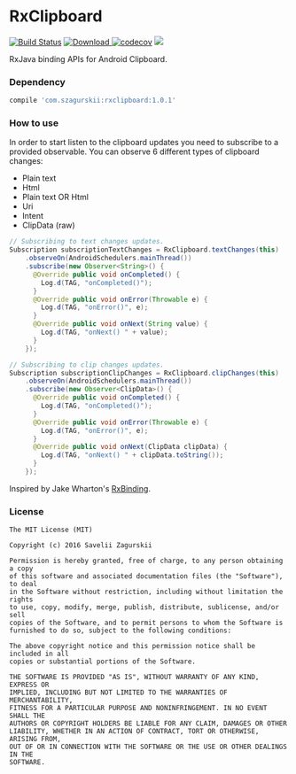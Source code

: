 RxClipboard
========
[![Build Status](https://travis-ci.org/zsavely/RxClipboard.svg?branch=master)](https://travis-ci.org/zsavely/RxClipboard)
[![Download](https://api.bintray.com/packages/zsavely/maven/rxclipboard/images/download.svg) ](https://bintray.com/zsavely/maven/rxclipboard/_latestVersion)
[![codecov](https://codecov.io/gh/zsavely/RxClipboard/branch/master/graph/badge.svg)](https://codecov.io/gh/zsavely/RxClipboard)
<a href="http://www.methodscount.com/?lib=com.szagurskii%3Arxclipboard%3A1.%2B"><img src="https://img.shields.io/badge/Methods and size-core: 92 | deps: 5264 | 16 KB-e91e63.svg"></img></a>

RxJava binding APIs for Android Clipboard.

### Dependency
```groovy
compile 'com.szagurskii:rxclipboard:1.0.1'
```

### How to use

In order to start listen to the clipboard updates you need to subscribe to a provided observable. You can observe 6 different types of clipboard changes:
* Plain text
* Html
* Plain text OR Html
* Uri
* Intent
* ClipData (raw)

```java
// Subscribing to text changes updates.
Subscription subscriptionTextChanges = RxClipboard.textChanges(this)
    .observeOn(AndroidSchedulers.mainThread())
    .subscribe(new Observer<String>() {
      @Override public void onCompleted() {
        Log.d(TAG, "onCompleted()");
      }
      @Override public void onError(Throwable e) {
        Log.d(TAG, "onError()", e);
      }
      @Override public void onNext(String value) {
        Log.d(TAG, "onNext() " + value);
      }
    });

// Subscribing to clip changes updates.
Subscription subscriptionClipChanges = RxClipboard.clipChanges(this)
    .observeOn(AndroidSchedulers.mainThread())
    .subscribe(new Observer<ClipData>() {
      @Override public void onCompleted() {
        Log.d(TAG, "onCompleted()");
      }
      @Override public void onError(Throwable e) {
        Log.d(TAG, "onError()", e);
      }
      @Override public void onNext(ClipData clipData) {
        Log.d(TAG, "onNext() " + clipData.toString());
      }
    });
```

Inspired by Jake Wharton's [RxBinding](https://github.com/JakeWharton/RxBinding).

### License

    The MIT License (MIT)

    Copyright (c) 2016 Savelii Zagurskii

    Permission is hereby granted, free of charge, to any person obtaining a copy
    of this software and associated documentation files (the "Software"), to deal
    in the Software without restriction, including without limitation the rights
    to use, copy, modify, merge, publish, distribute, sublicense, and/or sell
    copies of the Software, and to permit persons to whom the Software is
    furnished to do so, subject to the following conditions:

    The above copyright notice and this permission notice shall be included in all
    copies or substantial portions of the Software.

    THE SOFTWARE IS PROVIDED "AS IS", WITHOUT WARRANTY OF ANY KIND, EXPRESS OR
    IMPLIED, INCLUDING BUT NOT LIMITED TO THE WARRANTIES OF MERCHANTABILITY,
    FITNESS FOR A PARTICULAR PURPOSE AND NONINFRINGEMENT. IN NO EVENT SHALL THE
    AUTHORS OR COPYRIGHT HOLDERS BE LIABLE FOR ANY CLAIM, DAMAGES OR OTHER
    LIABILITY, WHETHER IN AN ACTION OF CONTRACT, TORT OR OTHERWISE, ARISING FROM,
    OUT OF OR IN CONNECTION WITH THE SOFTWARE OR THE USE OR OTHER DEALINGS IN THE
    SOFTWARE.
